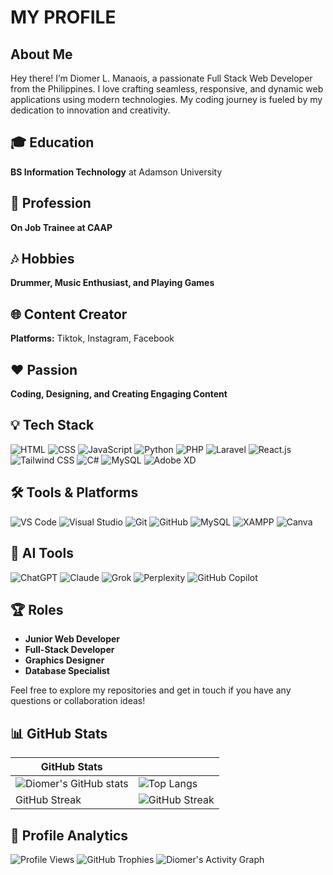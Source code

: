 # MY PROFILE

## About Me
Hey there! I’m Diomer L. Manaois, a passionate Full Stack Web Developer from the Philippines. I love crafting seamless, responsive, and dynamic web applications using modern technologies. My coding journey is fueled by my dedication to innovation and creativity.

## 🎓 Education
**BS Information Technology** at Adamson University

## 💼 Profession
**On Job Trainee at CAAP**

## 🎶 Hobbies
**Drummer, Music Enthusiast, and Playing Games**

## 🌐 Content Creator
**Platforms:** Tiktok, Instagram, Facebook

## ❤️ Passion
**Coding, Designing, and Creating Engaging Content**

## 💡 Tech Stack
![HTML](https://img.shields.io/badge/-HTML-E34F26?logo=html5&logoColor=white) ![CSS](https://img.shields.io/badge/-CSS-1572B6?logo=css3&logoColor=white) ![JavaScript](https://img.shields.io/badge/-JavaScript-F7DF1E?logo=javascript&logoColor=black) ![Python](https://img.shields.io/badge/-Python-3776AB?logo=python&logoColor=white) ![PHP](https://img.shields.io/badge/-PHP-777BB4?logo=php&logoColor=white) ![Laravel](https://img.shields.io/badge/-Laravel-FF2D20?logo=laravel&logoColor=white) ![React.js](https://img.shields.io/badge/-React.js-61DAFB?logo=react&logoColor=black) ![Tailwind CSS](https://img.shields.io/badge/-Tailwind%20CSS-38B2AC?logo=tailwind-css&logoColor=white) ![C#](https://img.shields.io/badge/-C%23-239120?logo=c-sharp&logoColor=white) ![MySQL](https://img.shields.io/badge/-MySQL-4479A1?logo=mysql&logoColor=white) ![Adobe XD](https://img.shields.io/badge/-Adobe%20XD-FF61F6?logo=adobe-xd&logoColor=white)

## 🛠️ Tools & Platforms
![VS Code](https://img.shields.io/badge/-VSCode-007ACC?logo=visual-studio-code&logoColor=white) ![Visual Studio](https://img.shields.io/badge/-Visual%20Studio-5C2D91?logo=visual-studio&logoColor=white) ![Git](https://img.shields.io/badge/-Git-F05032?logo=git&logoColor=white) ![GitHub](https://img.shields.io/badge/-GitHub-181717?logo=github&logoColor=white) ![MySQL](https://img.shields.io/badge/-MySQL-4479A1?logo=mysql&logoColor=white) ![XAMPP](https://img.shields.io/badge/-XAMPP-FB7A24?logo=xampp&logoColor=white) ![Canva](https://img.shields.io/badge/-Canva-00C4CC?logo=canva&logoColor=white)

## 🧠 AI Tools
![ChatGPT](https://img.shields.io/badge/-ChatGPT-10a37f?logo=openai&logoColor=white) ![Claude](https://img.shields.io/badge/-Claude-f8c307?logo=anthropic&logoColor=black) ![Grok](https://img.shields.io/badge/-Grok-0052cc?logo=atlassian&logoColor=white) ![Perplexity](https://img.shields.io/badge/-Perplexity-006699?logo=perplexity&logoColor=white) ![GitHub Copilot](https://img.shields.io/badge/-GitHub%20Copilot-181717?logo=github&logoColor=white)

## 🏆 Roles
- **Junior Web Developer**
- **Full-Stack Developer**
- **Graphics Designer**
- **Database Specialist**

Feel free to explore my repositories and get in touch if you have any questions or collaboration ideas!

## 📊 GitHub Stats
| GitHub Stats | |
|---|---|
| ![Diomer's GitHub stats](https://github-readme-stats.vercel.app/api?username=fury1021&show_icons=true&theme=radical) | ![Top Langs](https://github-readme-stats.vercel.app/api/top-langs/?username=fury1021&layout=compact&theme=radical) |
| GitHub Streak | ![GitHub Streak](https://streak-stats.demolab.com/?user=fury1021&theme=radical) |

## 🚀 Profile Analytics
![Profile Views](https://komarev.com/ghpvc/?username=fury1021&color=blue)
![GitHub Trophies](https://github-profile-trophy.vercel.app/?username=fury1021&theme=darkhub)
![Diomer's Activity Graph](https://github-readme-activity-graph.vercel.app/graph?username=fury1021&theme=react-dark)

